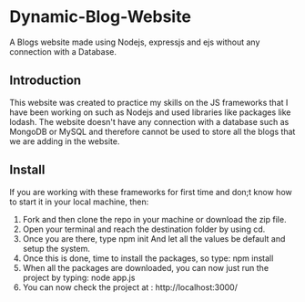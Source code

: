 # Dynamic-Blog-Website
A Blogs website made using Nodejs, expressjs and ejs without any connection with a Database.

## Introduction
This website was created to practice my skills on the JS frameworks that I have been working on such as Nodejs and used libraries like packages like lodash.
The website doesn't have any connection with a database such as MongoDB or MySQL and therefore cannot be used to store all the blogs that we are adding in the website.

## Install
If you are working with these frameworks for first time and don;t know how to start it in your local machine, then:
1. Fork and then clone the repo in your machine or download the zip file.
2. Open your terminal and reach the destination folder by using cd.
3. Once you are there, type
                        npm init
  And let all the values be default and setup the system.
4. Once this is done, time to install the packages, so type:
            npm install
5. When all the packages are downloaded, you can now just run the project by typing:
               node app.js
6. You can now check the project at : http://localhost:3000/
